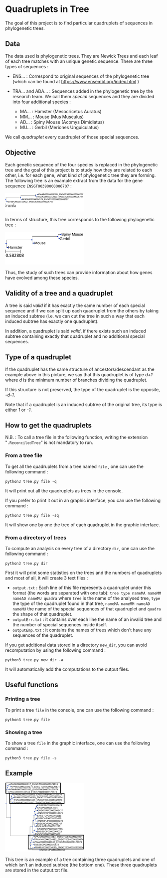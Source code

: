 # Quadruplets in Tree

The goal of this project is to find particular quadruplets of sequences in phylogenetic trees.


## Data 


The data used is phylogenetic trees. They are Newick Trees and each leaf of each tree matches with an unique genetic sequence. There are three types of sequences :

* ENS... : Correspond to original sequences of the phylogenetic tree (which can be found at https://www.ensembl.org/index.html )
* TRA... and ADA... : Sequences added in the phylogenetic tree by the research team. We call them *special* sequences and they are divided into four additional species :

	+ MA... : Hamster (Mesocricetus Auratus)
	+ MM... : Mouse (Mus Musculus) 
	+ AD... : Spiny Mouse (Acomys Dimidiatus)
	+ MU... : Gerbil (Meriones Unguiculatus)

We call *quadruplet* every quadruplet of those special sequences.

## Objective

Each genetic sequence of the four species is replaced in the phylogenetic tree and the goal of this project is to study how they are related to each other, i.e. for each gene, what kind of phylogenetic tree they are forming. The following tree is an example extract from the data for the gene sequence `ENSGT00390000006707` :

<img src="image/Example1.png" width="50%">

In terms of structure, this tree corresponds to the following phylogenetic tree : 

<img src="image/Example2.png" width="50%">

Thus, the study of such trees can provide information about how genes have evolved among these species.

## Validity of a tree and a quadruplet

A tree is said *valid* if it has exactly the same number of each special sequence and if we can split up each quadruplet from the others by taking an induced subtree (i.e. we can cut the tree in such a way that each induced subtree has exactly one quadruplet).

In addition, a quadruplet is said *valid*, if there exists such an induced subtree containing exactly that quadruplet and no additional special sequences.

## Type of a quadruplet

If the quadruplet has the same structure of ancestors/descendant as the example above in this picture, we say that this quadruplet is of type *d+1* where *d* is the minimum number of branches dividing the quadruplet.

If this structure is not preserved, the type of the quadruplet is the opposite, *-d-1*.

Note that if a quadruplet is an induced subtree of the original tree, its type is either *1* or *-1*.


## How to get the quadruplets 


N.B. : To call a tree file in the following function, writing the extension "`.ReconciledTree`" is not mandatory to run.

### From a tree file


To get all the quadruplets from a tree named `file` , one can use the following command  :

```
python3 tree.py file -q
```
It will print out all the quadruplets as trees in the console.

If you prefer to print it out in an graphic interface, you can use the following command :

```
python3 tree.py file -sq
```

It will show one by one the tree of each quadruplet in the graphic interface.

### From a directory of trees 

To compute an analysis on every tree of a directory `dir`, one can use the following command :

```
python3 tree.py dir
```

First it will print some statistics on the trees and the numbers of quadruplets and most of all, it will create 3 text files :

* `output.txt` : Each line of this file represents a quadruplet under this format (the words are separated with one tab): `tree type nameMA nameMM nameAD nameMU quadra` where `tree` is the name of the analysed tree, `type` the type of the quadruplet found in that tree, `nameMA nameMM nameAD nameMU` the name of the special sequences of that quadruplet and `quadra` the shape of that quadruplet.
* `outputErr.txt` : it contains over each line the name of an invalid tree and the number of special sequences inside itself.
* `outputEmp.txt` : it contains the names of trees which don't have any sequences of the quadruplet.


If you get additional data stored in a directory `new_dir`, you can avoid recomputation by using the following command :

```
python3 tree.py new_dir -a
```

It will automatically add the computations to the output files.

## Useful functions

### Printing a tree

To print a tree `file` in the console, one can use the following command :

```
python3 tree.py file
```

### Showing a tree

To show a tree `file` in the graphic interface, one can use the following command :

```
python3 tree.py file -s
```

## Example 

<img src="image/Example3.png" width="50%">

This tree is an example of a tree containing three quadruplets and one of which isn't an induced subtree (the bottom one). These three quadruplets are stored in the output.txt file.